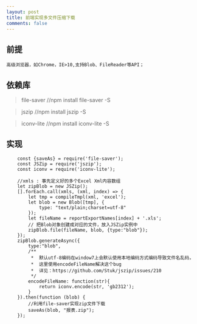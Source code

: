 ```yaml
---
layout: post
title: 前端实现多文件压缩下载
comments: false
---
```


## 前提
    高级浏览器，如Chrome，IE>10,支持Blob、FileReader等API；
    
## 依赖库
> file-saver        //npm install file-saver -S

> jszip             //npm install jszip -S

> iconv-lite        //npm install iconv-lite -S

## 实现

```ecmascript 6
    const {saveAs} = require('file-saver');
    const JSZip = require('jszip');
    const iconv = require('iconv-lite');
    
    //xmls : 事先定义好的多个Excel Xml内容数组
    let zipBlob = new JSZip();
    [].forEach.call(xmls, (xml, index) => {
        let tmp = compileTmpl(xml, 'excel');
        let blob = new Blob([tmp], {
            type: "text/plain;charset=utf-8"
        });
        let fileName = reportExportNames[index] + '.xls';
        // 把Blob对象创建成对应的文件，放入JSZip实例中
        zipBlob.file(fileName, blob, {type:"blob"});
    });
    zipBlob.generateAsync({
        type:"blob",
        /**
         *  默认utf-8编码在window7上会默认使用本地编码方式编码导致文件名乱码，
         *  这里使用encodeFileName解决这个bug
         *  详见：https://github.com/Stuk/jszip/issues/210
         */
        encodeFileName: function(str){
            return iconv.encode(str, 'gb2312');
        }
    }).then(function (blob) {
        //利用file-saver实现zip文件下载
        saveAs(blob, "报表.zip");
    });
```
    